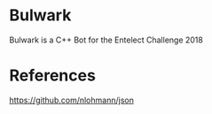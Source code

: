 # Bulwark

Bulwark is a C++ Bot for the Entelect Challenge 2018

# References

https://github.com/nlohmann/json